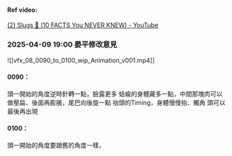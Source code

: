 #### Ref video:
[(2) Slugs 🤩 (10 FACTS You NEVER KNEW) - YouTube](https://www.youtube.com/watch?v=BhGgyEzsMBk)

### 2025-04-09 19:00 晏平修改意見
![[vfx_08_0090_to_0100_wip_Animation_v001.mp4]]
#### 0090：
頭一開始的角度逆時針轉一點，臉露更多
蛞蝓的身體藏多一點，中間那塊肉可以做壓扁、後面再膨脹，尾巴向後旋一點
抬頭的Timing，身體慢慢抬、觸角 頭可以最後再出現

#### 0100：
頭一開始的角度要跟舊的角度一樣，
